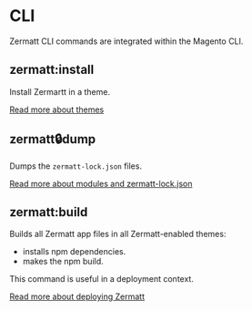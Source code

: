 # CLI

Zermatt CLI commands are integrated within the Magento CLI.

## zermatt:install

Install Zermartt in a theme.

[Read more about themes](./themes)

## zermatt:lock:dump

Dumps the `zermatt-lock.json` files.

[Read more about modules and zermatt-lock.json](./modules)

## zermatt:build

Builds all Zermatt app files in all Zermatt-enabled themes:

- installs npm dependencies.
- makes the npm build.

This command is useful in a deployment context.

[Read more about deploying Zermatt](../deployment)
